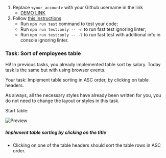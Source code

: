 1. Replace `<your_account>` with your Github username in the link
    - [DEMO LINK](https://marinagera.github.io/js_sort_table_DOM/)
2. Follow [this instructions](https://mate-academy.github.io/layout_task-guideline/)
    - Run `npm run test` command to test your code;
    - Run `npm run test:only -- -n` to run fast test ignoring linter;
    - Run `npm run test:only -- -l` to run fast test with additional info in console ignoring linter.

### Task: Sort of employees table

Hi! In previous tasks, you already implemented table sort by salary. Today task is the same but with using browser events.

Your task: Implement table sorting in ASC order, by clicking on table headers. 

As always, all the necessary styles have already been written for you, you do not need to change the layout or styles in this task.

Start table:

![Preview](./src/images/preview.png)

##### Implement table sorting by clicking on the title
- Clicking on one of the table headers should sort the table rows in ASC order.

